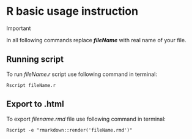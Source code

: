 # R basic usage instruction

> [!IMPORTANT]
> In all following commands replace **_fileName_** with real name of your file.

## Running script

To run *fileName.r* script use following command in terminal:

```shell
Rscript fileName.r
```

## Export to .html

To export *filename.rmd* file use following command in terminal:

```shell
Rscript -e "rmarkdown::render('fileName.rmd')"
```
